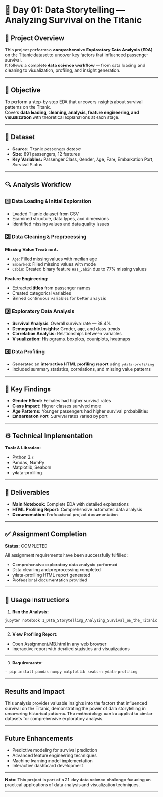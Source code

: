 # 🚢 Day 01: Data Storytelling — Analyzing Survival on the Titanic

## 📘 Project Overview
This project performs a **comprehensive Exploratory Data Analysis (EDA)** on the Titanic dataset to uncover key factors that influenced passenger survival.  
It follows a complete **data science workflow** — from data loading and cleaning to visualization, profiling, and insight generation.

---

## 🎯 Objective
To perform a step-by-step EDA that uncovers insights about survival patterns on the Titanic.  
Covers **data loading, cleaning, analysis, feature engineering, and visualization** with theoretical explanations at each stage.

---

## 🧩 Dataset
- **Source:** Titanic passenger dataset  
- **Size:** 891 passengers, 12 features  
- **Key Variables:** Passenger Class, Gender, Age, Fare, Embarkation Port, Survival Status  

---

## 🔍 Analysis Workflow

### 1️⃣ Data Loading & Initial Exploration
- Loaded Titanic dataset from CSV  
- Examined structure, data types, and dimensions  
- Identified missing values and data quality issues  

### 2️⃣ Data Cleaning & Preprocessing
**Missing Value Treatment:**  
- `Age`: Filled missing values with median age  
- `Embarked`: Filled missing values with mode  
- `Cabin`: Created binary feature `Has_Cabin` due to 77% missing values  

**Feature Engineering:**  
- Extracted **titles** from passenger names  
- Created categorical variables  
- Binned continuous variables for better analysis  

### 3️⃣ Exploratory Data Analysis
- **Survival Analysis:** Overall survival rate — 38.4%  
- **Demographic Insights:** Gender, age, and class trends  
- **Correlation Analysis:** Relationships between variables  
- **Visualization:** Histograms, boxplots, countplots, heatmaps  

### 4️⃣ Data Profiling
- Generated an **interactive HTML profiling report** using `ydata-profiling`  
- Included summary statistics, correlations, and missing value patterns  

---

## 🧠 Key Findings
- **Gender Effect:** Females had higher survival rates  
- **Class Impact:** Higher classes survived more  
- **Age Patterns:** Younger passengers had higher survival probabilities  
- **Embarkation Port:** Survival rates varied by port  

---

## ⚙️ Technical Implementation

**Tools & Libraries:**  
- Python 3.x  
- Pandas, NumPy  
- Matplotlib, Seaborn  
- ydata-profiling  

---

## 📂 Deliverables
- **Main Notebook:** Complete EDA with detailed explanations  
- **HTML Profiling Report:** Comprehensive automated data analysis  
- **Documentation:** Professional project documentation  

---

## ✅ Assignment Completion
**Status:** COMPLETED  

All assignment requirements have been successfully fulfilled:  
- Comprehensive exploratory data analysis performed  
- Data cleaning and preprocessing completed  
- ydata-profiling HTML report generated  
- Professional documentation provided

---

## 🚀 Usage Instructions

1. **Run the Analysis:**  
```bash
jupyter notebook 1_Data_Storytelling_Analysing_Survival_on_the_Titanic.ipynb
```
---

2. **View Profiling Report:**

- Open Assignment/MB.html in any web browser
- Interactive report with detailed statistics and visualizations

---

3. **Requirements:**
```bash
- pip install pandas numpy matplotlib seaborn ydata-profiling
```
---

## Results and Impact

This analysis provides valuable insights into the factors that influenced survival on the Titanic, demonstrating the power of data storytelling in uncovering historical patterns. The methodology can be       applied to similar datasets for comprehensive exploratory analysis.

---

## Future Enhancements
- Predictive modeling for survival prediction
- Advanced feature engineering techniques
- Machine learning model implementation
- Interactive dashboard development

---

**Note:** This project is part of a 21-day data science challenge focusing on practical applications of data analysis and visualization techniques.

---


